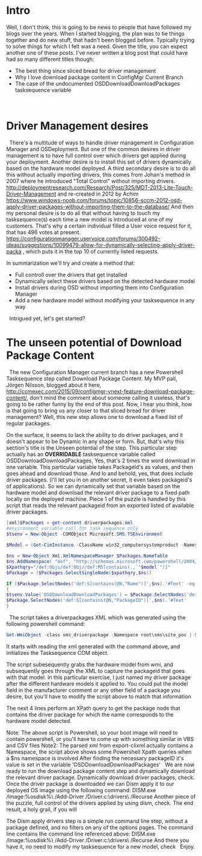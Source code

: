 ﻿# Intro
Well, I don't think, this is going to be news to people that have followed my blogs over the years. When I started blogging, the plan was to tie things together and do new stuff, that hadn't been blogged before. Typically trying to solve things for which I felt was a need. 
Given the title, you can expect another one of these posts. 
I've never written a blog post that could have had so many different titles though: 
- The best thing since sliced bread for driver management 
- Why I love download package content in ConfigMgr Current Branch 
- The case of the undocumented OSDDownloadDownloadPackages tasksequence variable

 
# Driver Management desires

 
There's a multitude of ways to handle driver management in Configuration Manager and OSDeployment. 
But one of the common desires in driver management is to have full control over which drivers get applied during your deployment. 
Another desire is to install this set of drivers dynamically based on the hardware model deployed. 
A third secondary desire is to do all this without actually importing drivers, this comes from Johan's method in 2007 where he introduced "Total Control" without importing drivers. http://deploymentresearch.com/Research/Post/325/MDT-2013-Lite-Touch-Driver-Management and re-created in 2012 by Achim https://www.windows-noob.com/forums/topic/10856-sccm-2012-osd-apply-driver-packages-without-importing-them-to-the-database/ 
And then my personal desire is to do all that without having to touch my tasksequence(s) each time a new model is introduced at one of my customers. 
That's why a certain individual filled a User voice request for it, that has 496 votes at present. https://configurationmanager.uservoice.com/forums/300492-ideas/suggestions/10099479-allow-for-dynamically-selecting-apply-driver-packa , which puts it in the top 10 of currently listed requests. 

In summarization we'll try and create a method that:
- Full controll over the drivers that get installed
- Dynamically select these drivers based on the detected hardware model
- Install drivers during OSD without importing them into Configuration Manager
- Add a new hardware model without modifying your tasksequence in any way


 
Intrigued yet, let's get started? 
 
# The unseen potential of Download Package Content  #
 
The new Configuration Manager current branch has a new Powershell Tasksequence step called Download Package Content. 
My MVP pall, Jörgen Nilsson, blogged about it here, http://ccmexec.com/2015/09/configmgr-vnext-feature-download-package-content/, don't mind the comment about someone calling it useless, that's going to be rather funny by the end of this post. 
Now, I hear you think, how is that going to bring us any closer to that sliced bread for driver management? Well, this new step allows one to download a fixed list of regular packages. 

On the surface, it seems to lack the ability to do driver packages, and it doesn't appear to be Dynamic in any shape or form. 
But, that's why this section's title is the Unseen potential of the step. This particular step actually has an **OVERRIDABLE** tasksequence variable called OSDDownloadDownloadPackages, Yes, that's 2 times the word download in one variable. This particular variable takes PackageId's as values, and then goes ahead and download those. And lo and behold, yes, that does include driver packages. (I'll let you in on another secret, it even takes packageid's of applications). 
So we can dynamically set that variable based on the hardware model and download the relevant driver package to a fixed path locally on the deployed machine. Piece 1 of the puzzle is handled by this script that reads the relevant packageid from an exported listed of available driver packages. 

```PowerShell
[xml]$Packages = get-content driverpackages.xml 
#environment variable call for task sequence only 
$tsenv = New-Object -COMObject Microsoft.SMS.TSEnvironment 
 
$Model = (Get-CimInstance -ClassName win32_computersystemproduct -Namespace root\cimv2).Name 

$ns = New-Object Xml.XmlNamespaceManager $Packages.NameTable 
$ns.AddNamespace( "def", "http://schemas.microsoft.com/powershell/2004/04" ) 
$Xpathqry="/def:Objs/def:Obj//def:MS[contains(.,`"$model`")]" 
$Package = ($Packages.SelectSingleNode($xpathqry,$ns)) 

If ($Package.SelectNodes('def:S[contains(@N,"Name")]',$ns).'#Text' -eq $Model) 
{ 
$tsenv.Value('OSDDownloadDownloadPackages') = $Package.SelectNodes('def:S[contains(@N,"PackageID")]',$ns).'#Text' 
$Package.SelectNodes('def:S[contains(@N,"PackageID")]',$ns).'#Text' 
} 
```
 
The script takes a driverpackages XML which was generated using the following powershell command: 

```Powershell
Get-WmiObject -class sms_driverpackage -Namespace root\sms\site_poc | Select-Object Name,PackageID | export-clixml driverpackages.xml
```

It starts with reading the xml generated with the command above, and initializes the Tasksequence COM object.


The script subesequently grabs the hardware model from wmi, and subsequently  goes through the XML to capture the packageid that goes with that model. In this particular exercise, I just named my driver package after the different hardware models it applied to. 
You could put the model field in the manufacturer comment or any other field of a package you desire, but you'll have to modify the script above to match that information 

The next 4 lines perform an XPath query to get the package node that contains the driver package for which the name corresponds to the hardware model detected.

Note: The above script is Powershell, so your boot image will need to contain powershell, or you'll have to come up with something similar in VBS and CSV files 
Note2: The parsed xml from export-clixml actually contains a Namespace, the script above shows some Powershell Xpath queries when a $ns namespace is involved 
After finding the necessary packageID it's value is set in the variable 'OSDDownloadDownloadPackages' 
 
We are now ready to run the download package content step and dynamically download the relevant driver package. 
Dynamically download driver packages, check. 
Once the driver package is downloaded we can Dism apply it to our deployed OS image using the following command: 
DISM.exe /Image:%osdisk%\ /Add-Driver /Driver:c:\drivers\ /Recurse 
Another piece of the puzzle, full control of the drivers applied by using dism, check. 
The end result, a holy grail, if you will 

The Dism apply drivers step is a simple run command line step, without a package defined, and no filters on any of the options pages. 
The command line contains the command line referenced above: 
DISM.exe /Image:%osdisk%\ /Add-Driver /Driver:c:\drivers\ /Recurse 
And there you have it, no need to modify my tasksequence for a new model, check 
 
Enjoy. 